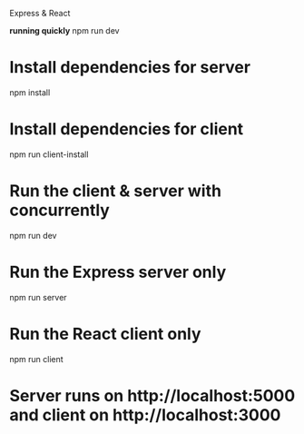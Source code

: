 Express & React

<!-- Run multiple commands concurrently by installing concurrently : npm install -g concurrently -->


******running quickly******
npm run dev

 
 

# Install dependencies for server
npm install

# Install dependencies for client
npm run client-install

# Run the client & server with concurrently
npm run dev

# Run the Express server only
npm run server

# Run the React client only
npm run client

# Server runs on http://localhost:5000 and client on http://localhost:3000